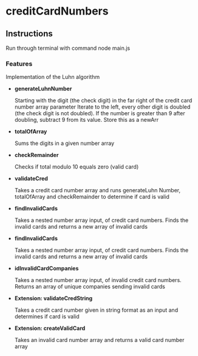 # creditCardNumbers
<!DOCTYPE HTML>
<h2>Instructions</h2>
Run through terminal with command node main.js

<h3>Features</h3>
<p>Implementation of the Luhn algorithm

<ul>
    <li>
        <strong>generateLuhnNumber</strong>
        <p> Starting with the digit (the check digit) 
in the far right of the credit card number array parameter
Iterate to the left, every other digit is doubled (the check digit is not doubled).
If the number is greater than 9 after doubling, subtract 9 from its value.
Store this as a newArr</p> 
    </li>
    <li>
        <strong>totalOfArray</strong>
        <p>Sums the digits in a given number array</p> 
    </li>
    <li>
        <strong>checkRemainder</strong>
        <p>Checks if total modulo 10 equals zero (valid card)</p> 
    </li>
    <li>
        <strong>validateCred</strong>
        <p>Takes a credit card number array and runs generateLuhn Number, totalOfArray and 
        checkRemainder to determine if card is valid</p> 
    </li>
    <li>
        <strong>findInvalidCards</strong>
        <p>Takes a nested number array input, of credit card numbers. Finds the invalid cards
        and returns a new array of invalid cards</p> 
    </li>
    <li>
        <strong>findInvalidCards</strong>
        <p>Takes a nested number array input, of credit card numbers. Finds the invalid cards
        and returns a new array of invalid cards</p> 
    </li>
    <li>
        <strong>idInvalidCardCompanies</strong>
        <p>Takes a nested number array input, of invalid credit card numbers. Returns an array of
        unique companies sending invalid cards</p> 
    </li>
    <li>
        <strong>Extension: validateCredString</strong>
        <p>Takes a credit card number given in string format as an input and determines if card 
        is valid </p> 
    </li>
     <li>
        <strong>Extension: createValidCard</strong>
        <p>Takes an invalid card number array and returns a valid card number array </p> 
    </li>
</ul>
